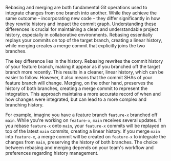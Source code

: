 Rebasing and merging are both fundamental Git operations used to integrate changes from one branch into another. While they achieve the same outcome – incorporating new code – they differ significantly in how they rewrite history and impact the commit graph. Understanding these differences is crucial for maintaining a clean and understandable project history, especially in collaborative environments. Rebasing essentially replays your commits on top of the target branch, creating a linear history, while merging creates a merge commit that explicitly joins the two branches.

The key difference lies in the history. Rebasing rewrites the commit history of your feature branch, making it appear as if you branched off the target branch more recently. This results in a cleaner, linear history, which can be easier to follow. However, it also means that the commit SHAs of your feature branch will change. Merging, on the other hand, preserves the history of both branches, creating a merge commit to represent the integration. This approach maintains a more accurate record of when and how changes were integrated, but can lead to a more complex and branching history.

For example, imagine you have a feature branch `feature-x` branched off `main`. While you're working on `feature-x`, `main` receives several updates. If you rebase `feature-x` onto `main`, your `feature-x` commits will be replayed on top of the latest `main` commits, creating a linear history. If you merge `main` into `feature-x`, a merge commit will be created on `feature-x` to integrate the changes from `main`, preserving the history of both branches. The choice between rebasing and merging depends on your team's workflow and preferences regarding history management.